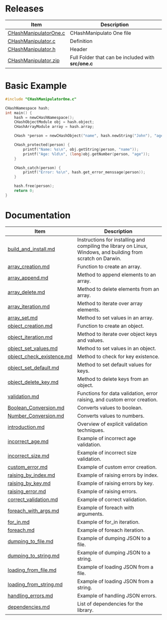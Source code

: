 
# Releases

| Item | Description |
|------|-------------|
|[CHashManipulatorOne.c](https://github.com/OUIsolutions/CHashManipulator/releases/download/0.2.0/CHashManipulatorOne.c)| CHashManipulato One file |
|[CHashManipulator.c](https://github.com/OUIsolutions/CHashManipulator/releases/download/0.2.0/CHashManipulator.c)| Definition|
|[CHashManipulator.h](https://github.com/OUIsolutions/CHashManipulator/releases/download/0.2.0/CHashManipulator.h)| Header|
|[CHashManipulator.zip](https://github.com/OUIsolutions/CHashManipulator/releases/download/0.2.0/CHashManipulator.zip)| Full Folder that can be included with **src/one.c**|

# Basic Example

```c
#include "CHashManipulatorOne.c"

CHashNamespace hash;
int main() {
    hash = newCHashNamespace();
    CHashObjectModule obj = hash.object;
    CHashArrayModule array = hash.array;

    CHash *person = newCHashObject("name", hash.newString("John"), "age", hash.newNumber(30));

    CHash_protected(person) {
        printf("Name: %s\n", obj.getString(person, "name"));
        printf("Age: %ld\n", (long)obj.getNumber(person, "age"));
    }

    CHash_catch(person) {
        printf("Error: %s\n", hash.get_error_menssage(person));
    }

    hash.free(person);
    return 0;
}

```

# Documentation
| Item | Description |
|------|-------------|
| [build_and_install.md](/docs/build_and_install.md) | Instructions for installing and compiling the library on Linux, Windows, and building from scratch on Darwin. |
| [array_creation.md](/docs/array/array_creation.md) | Function to create an array. |
| [array_append.md](/docs/array/array_append.md) | Method to append elements to an array. |
| [array_delete.md](/docs/array/array_delete.md) | Method to delete elements from an array. |
| [array_iteration.md](/docs/array/array_iteration.md) | Method to iterate over array elements. |
| [array_set.md](/docs/array/array_set.md) | Method to set values in an array. |
| [object_creation.md](/docs/object/object_creation.md) | Function to create an object. |
| [object_iteration.md](/docs/object/object_iteration.md) | Method to iterate over object keys and values. |
| [object_set_values.md](/docs/object/object_set_values.md) | Method to set values in an object. |
| [object_check_existence.md](/docs/object/object_check_existence.md) | Method to check for key existence. |
| [object_set_default.md](/docs/object/object_set_default.md) | Method to set default values for keys. |
| [object_delete_key.md](/docs/object/object_delete_key.md) | Method to delete keys from an object. |
| [validation.md](/docs/validation.md) | Functions for data validation, error raising, and custom error creation. |
| [Boolean_Conversion.md](/docs/Converters/Boolean_Conversion.md) | Converts values to boolean. |
| [Number_Conversion.md](/docs/Converters/Number_Conversion.md) | Converts values to numbers. |
| [introduction.md](/docs/explict_validation/introduction.md) | Overview of explicit validation techniques. |
| [incorrect_age.md](/docs/explict_validation/incorrect_age.md) | Example of incorrect age validation. |
| [incorrect_size.md](/docs/explict_validation/incorrect_size.md) | Example of incorrect size validation. |
| [custom_error.md](/docs/explict_validation/custom_error.md) | Example of custom error creation. |
| [raising_by_index.md](/docs/explict_validation/raising_by_index.md) | Example of raising errors by index. |
| [raising_by_key.md](/docs/explict_validation/raising_by_key.md) | Example of raising errors by key. |
| [raising_error.md](/docs/explict_validation/raising_error.md) | Example of raising errors. |
| [correct_validation.md](/docs/explict_validation/correct_validation.md) | Example of correct validation. |
| [foreach_with_args.md](/docs/iterables/foreach_with_args.md) | Example of foreach with arguments. |
| [for_in.md](/docs/iterables/for_in.md) | Example of for_in iteration. |
| [foreach.md](/docs/iterables/foreach.md) | Example of foreach iteration. |
| [dumping_to_file.md](/docs/jsons/dumping_to_file.md) | Example of dumping JSON to a file. |
| [dumping_to_string.md](/docs/jsons/dumping_to_string.md) | Example of dumping JSON to a string. |
| [loading_from_file.md](/docs/jsons/loading_from_file.md) | Example of loading JSON from a file. |
| [loading_from_string.md](/docs/jsons/loading_from_string.md) | Example of loading JSON from a string. |
| [handling_errors.md](/docs/jsons/handling_errors.md) | Example of handling JSON errors. |
|[dependencies.md](/docs/dependencies.md)| List of dependencies for the library. |